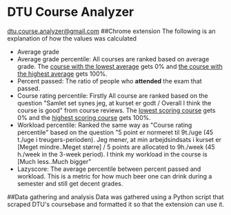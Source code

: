 # DTU Course Analyzer
dtu.course.analyzer@gmail.com
##Chrome extension
The following is an explanation of how the values was calculated
  * Average grade
  * Average grade percentile: All courses are ranked based on average grade. The [course with the lowest average](http://karakterer.dtu.dk/Histogram/1/11343/Summer-2016) gets 0% and [the course with the highest average](http://karakterer.dtu.dk/Histogram/1/11463/Winter-2015) gets 100%.
  * Percent passed: The ratio of people who **attended** the exam that passed.
  * Course rating percentile: Firstly All course are ranked based on the question "Samlet set synes jeg, at kurset er godt / Overall I think the course is good" from course reviews. The [lowest scoring course](https://evaluering.dtu.dk/kursus/11343/123826) gets 0% and the [highest scoring course](https://evaluering.dtu.dk/kursus/26122/106759) gets 100%.
  * Workload percentile: Ranked the same way as "Course rating percentile" based on the question "5 point er normeret til 9t./uge (45 t./uge i treugers-perioden). Jeg mener, at min arbejdsindsats i kurset er [Meget mindre..Meget større] / 5 points are allocated to 9h./week (45 h./week in the 3-week period). I think my workload in the course is [Much less..Much bigger"
  * Lazyscore: The average percentile between percent passed and workload. This is a metric for how much beer one can drink during a semester and still get decent grades.
  
##Data gathering and analysis
Data was gathered using a Python script that scraped DTU's coursebase and formatted it so that the extension can use it.
